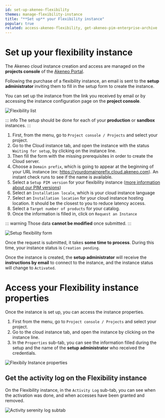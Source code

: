 ```yaml
---
id: set-up-akeneo-flexibility
themes: manage-flexibility-instance
title: "**Set up** your Flexibility instance"
popular: true
related: access-akeneo-flexibility, get-akeneo-pim-enterprise-archive
---
```


# Set up your flexibility instance

The Akeneo cloud instance creation and access are managed on the **projects console** of the [Akeneo Portal](https://portal.akeneo.com). 

Following the purchase of a flexibility instance, an email is sent to the **setup administrator** inviting them to fill in the setup form to create the instance.

You can set up the instance from the link you received by email or by accessing the instance configuration page on the **project console**.

![Flexibility list](../img/flexibility_list_waiting_setup.png)

::: info
The setup should be done for each of your **production** or **sandbox** instances.
:::

1. First, from the menu, go to `Project console / Projects` and select your project.
2. Go to the Cloud instance tab, and open the instance with the status `Waiting for setup`, by clicking on the instance line.
3. Then fill the form with the missing prerequisites in order to create the Cloud server. 
4. Choose a `Domain prefix`, which is going to appear at the beginning of your URL instance (ex: https://yourdomainprefix.cloud.akeneo.com). An instant check runs to see if the name is available.
5. Select a `Setup PIM version` for your flexibility instance ([more information about our PIM versions](https://help.akeneo.com/pim/serenity/versions-in-detail.html))
6. Select an `Installation locale`, which is your cloud instance language
7. Select an `Installation location` for your cloud instance hosting location. It should be the closest to you to reduce latency access.
8. Select a `Target number of products` for your catalog.
9. Once the information is filled in, click on `Request an Instance`

::: warning
Those data **cannot be modified** once submitted.
:::

![Setup flexibility form](../img/setup_flexibility.png)

Once the request is submitted, it takes **some time to process**. During this time, your instance status is `Creation pending`.

Once the instance is created, the **setup administrator** will receive the **instructions by email** to connect to the instance, and the instance status will change to `Activated`.

# Access your Flexibility instance properties

Once the instance is set up, you can access the instance properties.

1. First from the menu, go to `Project console / Projects` and select your project.
1. Go to the cloud instance tab, and open the instance by clicking on the instance line.
1. In the `Properties` sub-tab, you can see the information filled during the setup and the name of the **setup administrator** who received the credentials.

![Flexibily Instance properties](../img/flexibility_properties.png)

## Get the activity log on the Flexibility instance

On the Flexibility instance, in the `Activity Log` sub-tab, you can see when the activation was done, and when accesses have been granted and removed.

![Activity serenity log subtab](../img/flexibility_activity_log.png)

